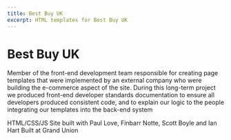 ```yaml
---
title: Best Buy UK
excerpt: HTML templates for Best Buy UK
---
```


# Best Buy UK

Member of the front-end development team responsible for creating page templates that were implemented by an external company who were building the e-commerce aspect of the site. During this long-term project we produced front-end developer standards documentation to ensure all developers produced consistent code, and to explain our logic to the people integrating our templates into the back-end system

HTML/CSS/JS
Site built with Paul Love, Finbarr Notte, Scott Boyle and Ian Hart
Built at Grand Union
